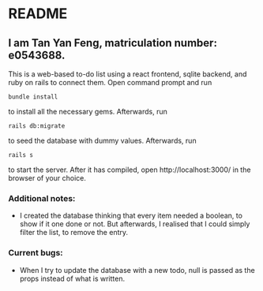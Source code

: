 # README

## I am Tan Yan Feng, matriculation number: e0543688.
This is a web-based to-do list using a react frontend, sqlite backend, and ruby on rails to connect them.
Open command prompt and run

```
bundle install
```

to install all the necessary gems. Afterwards, run

```
rails db:migrate
```

to seed the database with dummy values. Afterwards, run

```
rails s
```

to start the server. After it has compiled, open http://localhost:3000/ in the browser of your choice.

### Additional notes:

- I created the database thinking that every item needed a boolean, to show if it one done or not. But afterwards, I realised that I could simply filter the list, to remove the entry.

### Current bugs:

- When I try to update the database with a new todo, null is passed as the props instead of what is written.

